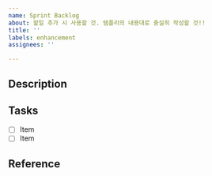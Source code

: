 ```yaml
---
name: Sprint Backlog
about: 할일 추가 시 사용할 것. 템플리의 내용대로 충실히 작성할 것!!
title: ''
labels: enhancement
assignees: ''

---
```


## Description

## Tasks

- [ ] Item
- [ ] Item

## Reference
